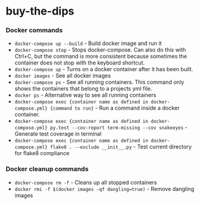# buy-the-dips

### Docker commands
- `docker-compose up --build` - Build docker image and run it
- `docker-compose stop` - Stops docker-compose. Can also do this with Ctrl+C, but the command is more consistent because sometimes the container does not stop with the keyboard shortcut.
- `docker-compose up` - Turns on a docker container after it has been built.
- `docker images` - See all docker images
- `docker-compose ps` - See all running containers. This command only shows the containers that belong to a projects yml file.
- `docker ps` - Alternative way to see all running containers
- `docker-compose exec {container name as defined in docker-compose.yml} {command to run}` - Run a command inside a docker container.
- `docker-compose exec {container name as defined in docker-compose.yml} py.test --cov-report term-missing --cov snakeeyes` - Generate test coverage in terminal
- `docker-compose exec {container name as defined in docker-compose.yml} flake8 . --exclude __init__.py` - Test current directory for flake8 compliance
### Docker cleanup commands 
- `docker-compose rm -f` - Cleans up all stopped containers
- `docker rmi -f $(docker images -qf dangling=true)` - Remove dangling images